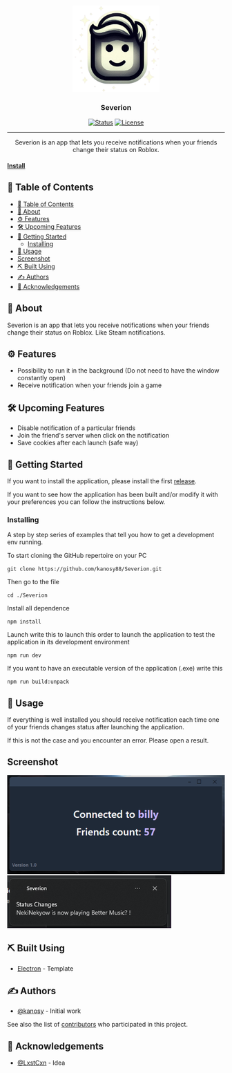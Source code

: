 <p align="center">
  <a href="" rel="noopener">
 <img width=200px height=200px src="./resources/AppIcon.png" alt="Project logo"></a>
</p>

<h3 align="center">Severion</h3>

<div align="center">

[![Status](https://img.shields.io/badge/status-active-success.svg)]()
[![License](https://img.shields.io/badge/license-MIT-blue.svg)](/LICENSE)

</div>

---

<p align="center"> Severion is an app that lets you receive notifications when your friends change their status on Roblox.
    <br>
</p>
<h4><a href="https://github.com/kanosy88/Severion/releases/tag/v1.0.0">Install</a></h4>

## 📝 Table of Contents

- [📝 Table of Contents](#-table-of-contents)
- [🧐 About ](#-about-)
- [⚙️ Features](#️-features)
- [🛠️ Upcoming Features](#️-upcoming-features)
- [🏁 Getting Started ](#-getting-started-)
  - [Installing](#installing)
- [🎈 Usage ](#-usage-)
- [Screenshot](#screenshot)
- [⛏️ Built Using ](#️-built-using-)
- [✍️ Authors ](#️-authors-)
- [🎉 Acknowledgements ](#-acknowledgements-)

## 🧐 About <a name = "about"></a>

Severion is an app that lets you receive notifications when your friends change their status on Roblox. Like Steam notifications.

## ⚙️ Features

- Possibility to run it in the background (Do not need to have the window constantly open)
- Receive notification when your friends join a game

## 🛠️ Upcoming Features

- Disable notification of a particular friends
- Join the friend's server when click on the notification
- Save cookies after each launch (safe way)

## 🏁 Getting Started <a name = "getting_started"></a>

If you want to install the application, please install the first [release](https://github.com/kanosy88/Severion/releases/tag/v1.0.0).

If you want to see how the application has been built and/or modify it with your preferences you can follow the instructions below.

### Installing

A step by step series of examples that tell you how to get a development env running.

To start cloning the GitHub repertoire on your PC

```
git clone https://github.com/kanosy88/Severion.git
```

Then go to the file

```
cd ./Severion
```

Install all dependence

```
npm install
```

Launch write this to launch this order to launch the application to test the application in its development environment

```
npm run dev
```

If you want to have an executable version of the application (.exe) write this

```
npm run build:unpack
```

## 🎈 Usage <a name="usage"></a>

If everything is well installed you should receive notification each time one of your friends changes status after launching the application.

If this is not the case and you encounter an error. Please open a result.

## Screenshot

<img src="./screenshots/Screen1.png" alt="Screen of the app">
<img src="./screenshots/Screen2.png" alt="Screen of a notification">

## ⛏️ Built Using <a name = "built_using"></a>

- [Electron](https://github.com/alex8088/electron-vite) - Template

## ✍️ Authors <a name = "authors"></a>

- [@kanosy](https://github.com/kanosy88) - Initial work

See also the list of [contributors](https://github.com/kanosy88/Severion/graphs/contributors) who participated in this project.

## 🎉 Acknowledgements <a name = "acknowledgement"></a>

- [@LxstCxn](https://github.com/LxstCxn/Roblox-notify-tracker) - Idea
